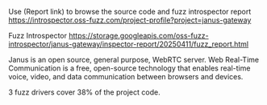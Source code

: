 Use (Report link) to browse the source code and fuzz introspector report https://introspector.oss-fuzz.com/project-profile?project=janus-gateway

Fuzz Introspector
https://storage.googleapis.com/oss-fuzz-introspector/janus-gateway/inspector-report/20250411/fuzz_report.html

Janus is an open source, general purpose, WebRTC server.  Web Real-Time Communication is a free, open-source technology that enables real-time voice, video, and data communication between browsers and devices.

3 fuzz drivers cover 38% of the project code.  
